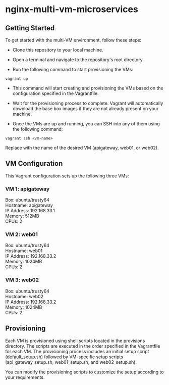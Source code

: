 # nginx-multi-vm-microservices

## Getting Started
To get started with the multi-VM environment, follow these steps:

- Clone this repository to your local machine.

- Open a terminal and navigate to the repository's root directory.

- Run the following command to start provisioning the VMs:

```
vagrant up
```

- This command will start creating and provisioning the VMs based on the configuration specified in the Vagrantfile.

- Wait for the provisioning process to complete. Vagrant will automatically download the base box images if they are not already present on your machine.

- Once the VMs are up and running, you can SSH into any of them using the following command:

```
vagrant ssh <vm-name>
```
Replace <vm-name> with the name of the desired VM (apigateway, web01, or web02).

## VM Configuration
  
 This Vagrant configuration sets up the following three VMs:

### VM 1: apigateway
Box: ubuntu/trusty64  
Hostname: apigateway  
IP Address: 192.168.33.1  
Memory: 512MB  
CPUs: 2  
  
### VM 2: web01
Box: ubuntu/trusty64  
Hostname: web01  
IP Address: 192.168.33.2  
Memory: 1024MB  
CPUs: 2  
  
### VM 3: web02
Box: ubuntu/trusty64  
Hostname: web02  
IP Address: 192.168.33.2  
Memory: 1024MB  
CPUs: 2  
  
## Provisioning
Each VM is provisioned using shell scripts located in the provisions directory. The scripts are executed in the order specified in the Vagrantfile for each VM. The provisioning process includes an initial setup script (default_setup.sh) followed by VM-specific setup scripts (api_gateway_setup.sh, web01_setup.sh, and web02_setup.sh).

You can modify the provisioning scripts to customize the setup according to your requirements.


